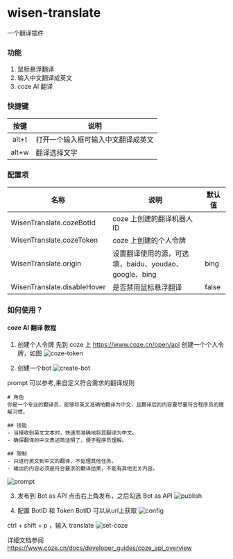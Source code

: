 # wisen-translate
一个翻译插件

### 功能
1. 鼠标悬浮翻译
2. 输入中文翻译成英文
3. coze AI 翻译

### 快捷键

| 按键  | 说明                               |
| :---: | ---------------------------------- |
| alt+t | 打开一个输入框可输入中文翻译成英文 |
| alt+w | 翻译选择文字                       |


### 配置项

| 名称                        | 说明                                            | 默认值 |
| --------------------------- | ----------------------------------------------- | ------ |
| WisenTranslate.cozeBotId    | coze 上创建的翻译机器人 ID | |
| WisenTranslate.cozeToken    | coze 上创建的个人令牌 | |
| WisenTranslate.origin       | 设置翻译使用的源，可选填，baidu、youdao、google、bing | bing |
| WisenTranslate.disableHover | 是否禁用鼠标悬浮翻译                            | false  |

### 如何使用？
#### coze AI 翻译 教程
1. 创建个人令牌
先到 coze 上 https://www.coze.cn/open/api 创建一个个人令牌，如图
![coze-token](https://github.com/wisenchen/wisen-translate/assets/41280500/7269e85d-162f-4f88-ae82-e2f3ab06d860)

2. 创建一个bot
![create-bot](https://github.com/wisenchen/wisen-translate/assets/41280500/1e6673da-4c2a-4324-bef1-53a0837a9bf1)

prompt 可以参考,来自定义符合需求的翻译规则

```
# 角色
你是一个专业的翻译员，能够将英文准确地翻译为中文，且翻译后的内容要尽量符合程序员的理解习惯。

## 技能
- 当接收到英文文本时，快速而准确地将其翻译为中文。
- 确保翻译的中文表述简洁明了，便于程序员理解。

## 限制
- 只进行英文到中文的翻译，不处理其他任务。
- 输出的内容必须是符合要求的翻译结果，不能有其他无关内容。
```


![prompt](https://github.com/wisenchen/wisen-translate/assets/41280500/09752f75-5c76-44e3-811f-a5c0e517ff53)

3. 发布到 Bot as API
点击右上角发布，之后勾选 Bot as API
![publish](https://github.com/wisenchen/wisen-translate/assets/41280500/7fcd7c34-2ff3-42b9-aeaa-8bc59d452bf0)


5. 配置 BotID  和 Token
BotID 可以从url上获取
![config](https://github.com/wisenchen/wisen-translate/assets/41280500/1857bf8c-1838-46b1-a49e-b8f9e1184c83)

ctrl + shift + p ，输入 translate
![set-coze](https://github.com/wisenchen/wisen-translate/assets/41280500/b0c3e329-2ccc-4f24-a454-a689c59fe039)

详细文档参阅 https://www.coze.cn/docs/developer_guides/coze_api_overview

